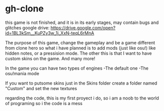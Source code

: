 # gh-clone
this game is not finished, and it is in its early stages, may contain bugs and glitches
google drive: https://drive.google.com/open?id=1BL3kSm__KuPZy3w_1j_XxN-teqL6rMnA

The purpose of this game, change the gameplay and be a game different from clone hero
so what i have planned is to add mods (just like osu!) like hidden notes, or a pressision mode.
The other this is that I want to have custom skins on the game. And many more!

In the game you can have two types of engines
-The default one
-The osu!mania mode

If you want to putsome skins just in the Skins folder create a folder named "Custom" and set the new textures

regarding the code, this is my first proyect i do, so i am a noob to the world of programing so i the code is a mess
